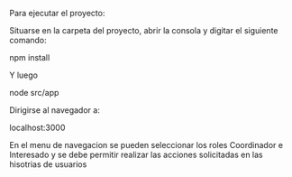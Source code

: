 Para ejecutar el proyecto:

Situarse en la carpeta del proyecto, abrir la consola y digitar el siguiente comando:

npm install

Y luego

node src/app

Dirigirse al navegador a:

localhost:3000

En el menu de navegacion se pueden seleccionar los roles Coordinador e Interesado y se debe permitir realizar las acciones solicitadas en las hisotrias de usuarios